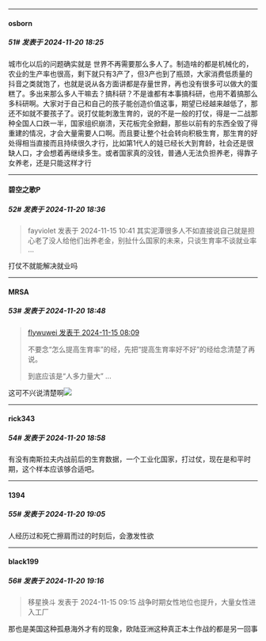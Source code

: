 ﻿
*****

####  osborn  
##### 51#       发表于 2024-11-20 18:25

城市化以后的问题确实就是 世界不再需要那么多人了。制造啥的都是机械化的，农业的生产率也很高，剩下就只有3产了，但3产也到了瓶颈，大家消费低质量的抖音之类就饱了，也就是说从各方面讲都是存量世界，再也没有很多可以做大的蛋糕了。多出来那么多人干嘛去？搞科研？不是谁都有本事搞科研，也用不着搞那么多科研啊。大家对于自己和自己的孩子能创造价值这事，期望已经越来越低了，那还不如就不要孩子了。说打仗能刺激生育的，说的不是一般的打仗，得是一二战那种全国人口跌一半，国家组织崩溃，天花板完全掀翻，那些以前有的东西全毁了得重建的情况，才会大量需要人口啊。而且要让整个社会转向积极生育，那生育的好处得相当直接而且持续很久才行，比如第1代人的娃已经长大到育龄，社会还是很缺人口，才会想着再继续多生。或者国家真的没钱，普通人无法负担养老，得靠子女养老，还是只能这样才行


*****

####  碧空之歌P  
##### 52#       发表于 2024-11-20 18:36

<blockquote>fayviolet 发表于 2024-11-15 10:41
其实泥潭很多人不如直接说自己就是担心老了没人给他们出养老金，别扯什么国家的未来，只谈生育率不谈就业率 ...</blockquote>
打仗不就能解决就业吗


*****

####  MRSA  
##### 53#       发表于 2024-11-20 18:48

<blockquote><a href="httphttps://bbs.saraba1st.com/2b/forum.php?mod=redirect&amp;goto=findpost&amp;pid=66699495&amp;ptid=2206920" target="_blank">flywuwei 发表于 2024-11-15 08:09</a>

不要念“怎么提高生育率”的经，先把“提高生育率好不好”的经给念清楚了再说。

到底应该是“人多力量大” ...</blockquote>
这可不兴说清楚啊<img src="https://static.saraba1st.com/image/smiley/face2017/220.png" referrerpolicy="no-referrer">


*****

####  rick343  
##### 54#       发表于 2024-11-20 18:58

有没有南斯拉夫内战前后的生育数据，一个工业化国家，打过仗，现在是和平时期，这个样本应该够合适吧。


*****

####  1394  
##### 55#       发表于 2024-11-20 19:05

人经历过和死亡擦肩而过的时刻后，会激发性欲


*****

####  black199  
##### 56#       发表于 2024-11-20 19:16

<blockquote>移星换斗 发表于 2024-11-15 09:15
战争时期女性地位也提升，大量女性进入工厂</blockquote>
那也是美国这种孤悬海外才有的现象，欧陆亚洲这种真正本土作战的都是另一回事

